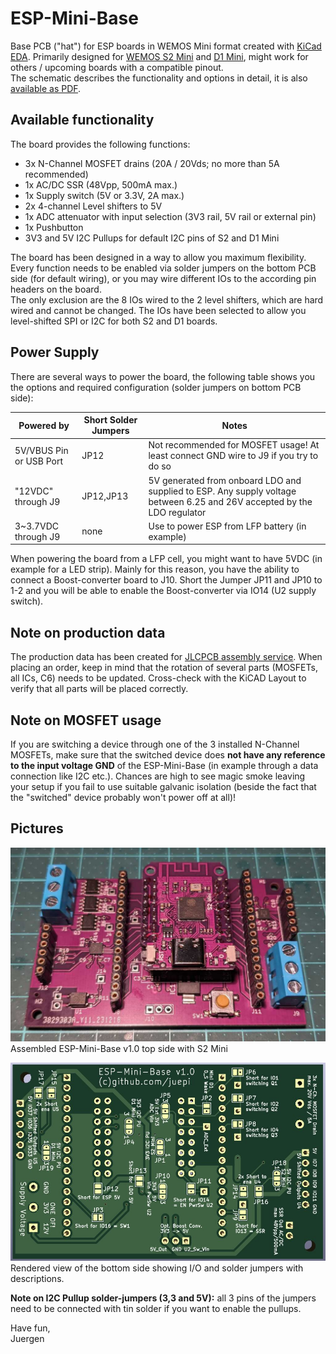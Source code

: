 # ESP-Mini-Base
Base PCB ("hat") for ESP boards in WEMOS Mini format created with [KiCad EDA](https://www.kicad.org/). Primarily designed for [WEMOS S2 Mini](https://www.wemos.cc/en/latest/s2/s2_mini.html) and [D1 Mini](https://www.wemos.cc/en/latest/d1/d1_mini.html), might work for others / upcoming boards with a compatible pinout.  
The schematic describes the functionality and options in detail, it is also [available as PDF](pdf/ESP-Mini-Base_v1.0_schematic.pdf).

## Available functionality

The board provides the following functions:

* 3x N-Channel MOSFET drains (20A / 20Vds; no more than 5A recommended)
* 1x AC/DC SSR (48Vpp, 500mA max.)
* 1x Supply switch (5V or 3.3V, 2A max.)
* 2x 4-channel Level shifters to 5V
* 1x ADC attenuator with input selection (3V3 rail, 5V rail or external pin)
* 1x Pushbutton
* 3V3 and 5V I2C Pullups for default I2C pins of S2 and D1 Mini

The board has been designed in a way to allow you maximum flexibility. Every function needs to be enabled via solder jumpers on the bottom PCB side (for default wiring), or you may wire different IOs to the according pin headers on the board.  
The only exclusion are the 8 IOs wired to the 2 level shifters, which are hard wired and cannot be changed. The IOs have been selected to allow you level-shifted SPI or I2C for both S2 and D1 boards.

## Power Supply

There are several ways to power the board, the following table shows you the options and required configuration (solder jumpers on bottom PCB side):

| Powered by | Short Solder Jumpers | Notes |
| --- | --- | --- |
| 5V/VBUS Pin or USB Port | JP12 | Not recommended for MOSFET usage! At least connect GND wire to J9 if you try to do so|
| "12VDC" through J9 | JP12,JP13 | 5V generated from onboard LDO and supplied to ESP. Any supply voltage between 6.25 and 26V accepted by the LDO regulator|
| 3~3.7VDC through J9 | none | Use to power ESP from LFP battery (in example)|

When powering the board from a LFP cell, you might want to have 5VDC (in example for a LED strip). Mainly for this reason, you have the ability to connect a Boost-converter board to J10. Short the Jumper JP11 and JP10 to 1-2 and you will be able to enable the Boost-converter via IO14 (U2 supply switch).  

## Note on production data

The production data has been created for [JLCPCB assembly service](https://jlcpcb.com/). When placing an order, keep in mind that the rotation of several parts (MOSFETs, all ICs, C6) needs to be updated. Cross-check with the KiCAD Layout to verify that all parts will be placed correctly.

## Note on MOSFET usage

If you are switching a device through one of the 3 installed N-Channel MOSFETs, make sure that the switched device does **not have any reference to the input voltage GND** of the ESP-Mini-Base (in example through a data connection like I2C etc.). Chances are high to see magic smoke leaving your setup if you fail to use suitable galvanic isolation (beside the fact that the "switched" device probably won't power off at all)!  
  
## Pictures

![Assembled PCB, top side](pics/ESP-Mini-Base-v1.0_Top_Assembled.jpg?raw=true)
Assembled ESP-Mini-Base v1.0 top side with S2 Mini  

![Rendered PCB, bottom side](pics/ESP-Mini-Base-v1.0_Bot_rendered.jpg?raw=true)
Rendered view of the bottom side showing I/O and solder jumpers with descriptions.

**Note on I2C Pullup solder-jumpers (3,3 and 5V):** all 3 pins of the jumpers need to be connected with tin solder if you want to enable the pullups.

Have fun,  
Juergen